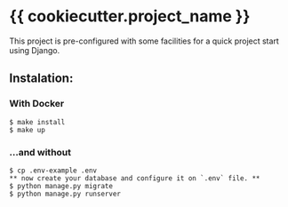 # {{ cookiecutter.project_name }}

This project is pre-configured with some facilities for a quick project start using
Django.

## Instalation:

### With Docker

    $ make install
    $ make up

### ...and without

    $ cp .env-example .env
    ** now create your database and configure it on `.env` file. **
    $ python manage.py migrate
    $ python manage.py runserver

